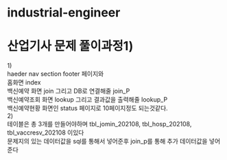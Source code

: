 # industrial-engineer

# 산업기사 문제 풀이과정1)
1)<br>
haeder nav section footer 페이지와<br>
홈화면 index <br>
백신예약 화면 join 그리고 DB로 연결해줄 join_P<br>
백신예약조회 화면 lookup 그리고 결과값을 출력해줄 lookup_P <br>
백신예약현황 화면인 status 페이지로 10페이지정도 되는것같다.<br>
2)<br>
테이블은 총 3개를 만들어야하며 tbl_jomin_202108, tbl_hosp_202108, tbl_vaccresv_202108 이있다<br>
문제지의 있는 데이터값을 sql를 통해서 넣어준후 join_p를 통해 추가 데이터값을 넣어준다<br>
